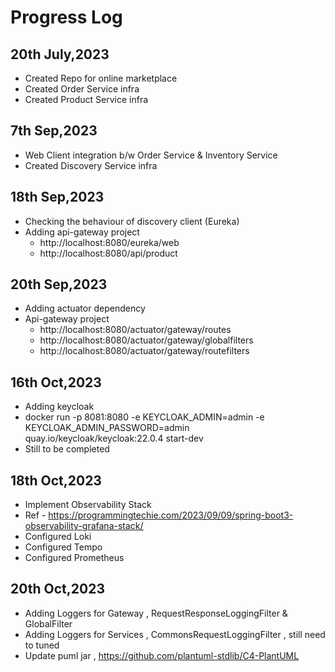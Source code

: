 #  Progress Log

## 20th July,2023 
 - Created Repo for online marketplace 
 - Created Order Service infra 
 - Created Product Service infra 

## 7th Sep,2023
- Web Client integration b/w Order Service & Inventory Service 
- Created Discovery Service infra 

## 18th Sep,2023
- Checking the behaviour of discovery client (Eureka)
- Adding api-gateway project 
  - http://localhost:8080/eureka/web
  - http://localhost:8080/api/product

## 20th Sep,2023
- Adding actuator dependency
- Api-gateway project 
  - http://localhost:8080/actuator/gateway/routes
  - http://localhost:8080/actuator/gateway/globalfilters
  - http://localhost:8080/actuator/gateway/routefilters

## 16th Oct,2023
- Adding keycloak
- docker run -p 8081:8080 -e KEYCLOAK_ADMIN=admin -e KEYCLOAK_ADMIN_PASSWORD=admin quay.io/keycloak/keycloak:22.0.4 start-dev
- Still to be completed

## 18th Oct,2023
- Implement Observability Stack 
- Ref - https://programmingtechie.com/2023/09/09/spring-boot3-observability-grafana-stack/
- Configured Loki 
- Configured Tempo
- Configured Prometheus 

## 20th Oct,2023
- Adding Loggers for Gateway , RequestResponseLoggingFilter & GlobalFilter
- Adding Loggers for Services , CommonsRequestLoggingFilter , still need to tuned
- Update puml jar , https://github.com/plantuml-stdlib/C4-PlantUML